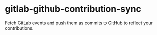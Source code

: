 # gitlab-github-contribution-sync
Fetch GitLab events and push them as commits to GitHub to reflect your contributions.
